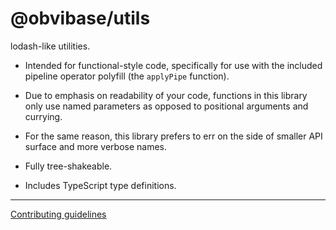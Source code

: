 # @obvibase/utils

lodash-like utilities.

- Intended for functional-style code, specifically for use with the included pipeline operator polyfill (the `applyPipe` function).

- Due to emphasis on readability of your code, functions in this library only use named parameters as opposed to positional arguments and currying.

- For the same reason, this library prefers to err on the side of smaller API surface and more verbose names.

- Fully tree-shakeable.

- Includes TypeScript type definitions.

---

[Contributing guidelines](https://github.com/obvibase/utils/blob/master/.github/CONTRIBUTING.md)
